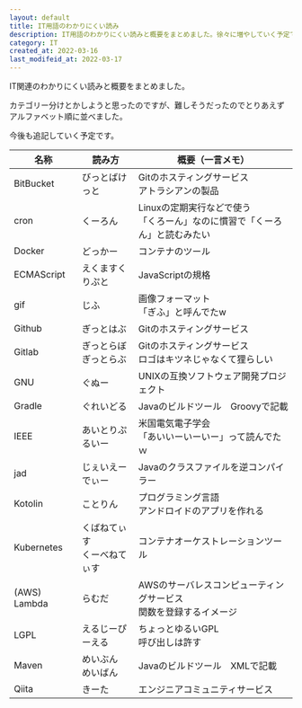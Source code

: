 ```yaml
---
layout: default
title: IT用語のわかりにくい読み
description: IT用語のわかりにくい読みと概要をまとめました。徐々に増やしていく予定です。
category: IT
created_at: 2022-03-16
last_modifeid_at: 2022-03-17
---
```


IT関連のわかりにくい読みと概要をまとめました。

カテゴリー分けとかしようと思ったのですが、難しそうだったのでとりあえず
アルファベット順に並べました。

今後も追記していく予定です。

| 名称 | 読み方 | 概要（一言メモ） |
| ---- | ---- | ---- |
| BitBucket | びっとばけっと | Gitのホスティングサービス<br/>アトラシアンの製品 |
| cron | くーろん | Linuxの定期実行などで使う<br/>「くろーん」なのに慣習で「くーろん」と読むみたい |
| Docker | どっかー | コンテナのツール |
| ECMAScript | えくますくりぷと | JavaScriptの規格 |
| gif | じふ | 画像フォーマット<br/>「ぎふ」と呼んでたw |
| Github | ぎっとはぶ | Gitのホスティングサービス |
| Gitlab | ぎっとらぼ<br/>ぎっとらぶ | Gitのホスティングサービス<br/>ロゴはキツネじゃなくて狸らしい |
| GNU | ぐぬー | UNIXの互換ソフトウェア開発プロジェクト |
| Gradle | ぐれいどる | Javaのビルドツール　Groovyで記載 |
| IEEE | あいとりぷるいー | 米国電気電子学会<br/>「あいいーいーいー」って読んでたｗ |
| jad | じぇいえーでぃー | Javaのクラスファイルを逆コンパイラー |
| Kotolin | ことりん | プログラミング言語<br/>アンドロイドのアプリを作れる |
| Kubernetes | くばねてぃす<br/>くーべねてぃす | コンテナオーケストレーションツール |
| (AWS) Lambda| らむだ | AWSのサーバレスコンピューティングサービス<br/>関数を登録するイメージ |
| LGPL | えるじーぴーえる | ちょっとゆるいGPL<br/>呼び出しは許す |
| Maven | めいぶん<br/>めいばん | Javaのビルドツール　XMLで記載 |
| Qiita | きーた | エンジニアコミュニティサービス |


